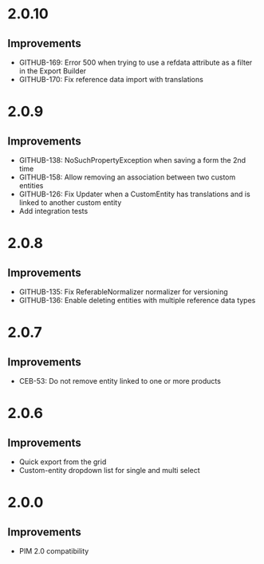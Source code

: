 # 2.0.10

## Improvements
- GITHUB-169: Error 500 when trying to use a refdata attribute as a filter in the Export Builder
- GITHUB-170: Fix reference data import with translations

# 2.0.9

## Improvements
- GITHUB-138: NoSuchPropertyException when saving a form the 2nd time
- GITHUB-158: Allow removing an association between two custom entities
- GITHUB-126: Fix Updater when a CustomEntity has translations and is linked to another custom entity
- Add integration tests

# 2.0.8

## Improvements
- GITHUB-135: Fix ReferableNormalizer normalizer for versioning
- GITHUB-136: Enable deleting entities with multiple reference data types

# 2.0.7

## Improvements
- CEB-53: Do not remove entity linked to one or more products                           

# 2.0.6

## Improvements
- Quick export from the grid                           
- Custom-entity dropdown list for single and multi select                                        

# 2.0.0

## Improvements
- PIM 2.0 compatibility                                                                         
